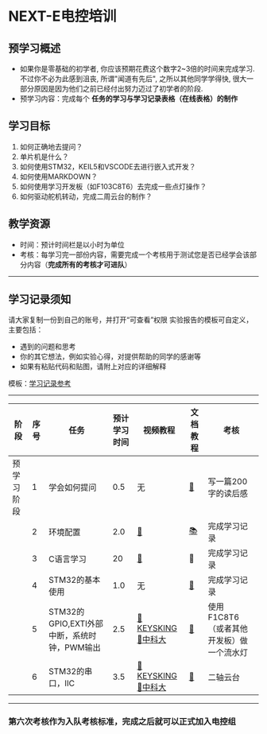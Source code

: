 # NEXT-E电控培训
## 预学习概述
* 如果你是零基础的初学者, 你应该预期花费这个数字2~3倍的时间来完成学习. 不过你不必为此感到沮丧, 所谓"闻道有先后", 之所以其他同学学得快, 很大一部分原因是因为他们之前已经付出努力迈过了初学者的阶段.
* 预学习内容：完成每个 **任务的学习与学习记录表格（在线表格）的制作**


## 学习目标
1. 如何正确地去提问？
2. 单片机是什么？
3. 如何使用STM32，KEIL5和VSCODE去进行嵌入式开发？
4. 如何使用MARKDOWN？
5. 如何使用学习开发板（如F103C8T6）去完成一些点灯操作？
6. 如何驱动舵机转动，完成二周云台的制作？
## 教学资源
* 时间：预计时间栏是以小时为单位
* 考核：每学习完一部份内容，需要完成一个考核用于测试您是否已经学会该部分内容（**完成所有的考核才可进队**）
---
## 学习记录须知
请大家复制一份到自己的账号，并打开“可查看”权限
实验报告的模板可自定义，主要包括：
* 遇到的问题和思考
* 你的其它想法，例如实验心得，对提供帮助的同学的感谢等
* 如果有粘贴代码和贴图，请附上对应的详细解释

模板：[学习记录参考](/学习记录模板.xlsx)


---


|阶段|序号|任务|预计学习时间|视频教程|文档教程|考核|
| --- | --- | --- | --- | --- | --- | --- |
|预学习阶段|1|学会如何提问|0.5|无|[📖](./电控培训.pdf)|写一篇200字的读后感|
|  | 2 | 环境配置 | 2.0 | [🎦](https://www.bilibili.com/video/BV19V411g7gD/?spm_id_from=333.337.search-card.all.click&vd_source=b13cfa234bd02557a188836cbd2fa060) | [📚](https://blog.csdn.net/as480133937/article/details/98885316) | 完成学习记录 |
|  | 3 | C语言学习 | 20 | [🎦](https://www.bilibili.com/video/BV1dr4y1n7vA/?spm_id_from=333.337.search-card.all.click&vd_source=b13cfa234bd02557a188836cbd2fa060) |📖|完成学习记录|
|  | 4 | STM32的基本使用 | 1.0 | 无 | [📖](https://blog.csdn.net/as480133937/article/details/98947162) |完成学习记录|
|  | 5 | STM32的GPIO,EXTI外部中断，系统时钟，PWM输出 | 2.5 | [🎦KEYSKING](https://www.bilibili.com/video/BV1AsZGYtEA2/?spm_id_from=333.337.search-card.all.click&vd_source=b13cfa234bd02557a188836cbd2fa060)[🎦中科大](https://www.bilibili.com/video/BV1hQ4y167ri?spm_id_from=333.788.videopod.sections&vd_source=b13cfa234bd02557a188836cbd2fa060) |  [📖](https://blog.csdn.net/as480133937/article/details/99935090?spm=1001.2014.3001.5501) | 使用F1C8T6（或者其他开发板）做一个流水灯 |
|  | 6 | STM32的串口，IIC| 3.5 |[🎦KEYSKING](https://www.bilibili.com/video/BV1AsZGYtEA2/?spm_id_from=333.337.search-card.all.click&vd_source=b13cfa234bd02557a188836cbd2fa060)[🎦中科大](https://www.bilibili.com/video/BV1hQ4y167ri?spm_id_from=333.788.videopod.sections&vd_source=b13cfa234bd02557a188836cbd2fa060) | [📖](https://blog.csdn.net/as480133937/article/details/99935090?spm=1001.2014.3001.5501) | 二轴云台 |
---
### 第六次考核作为入队考核标准，完成之后就可以正式加入电控组

